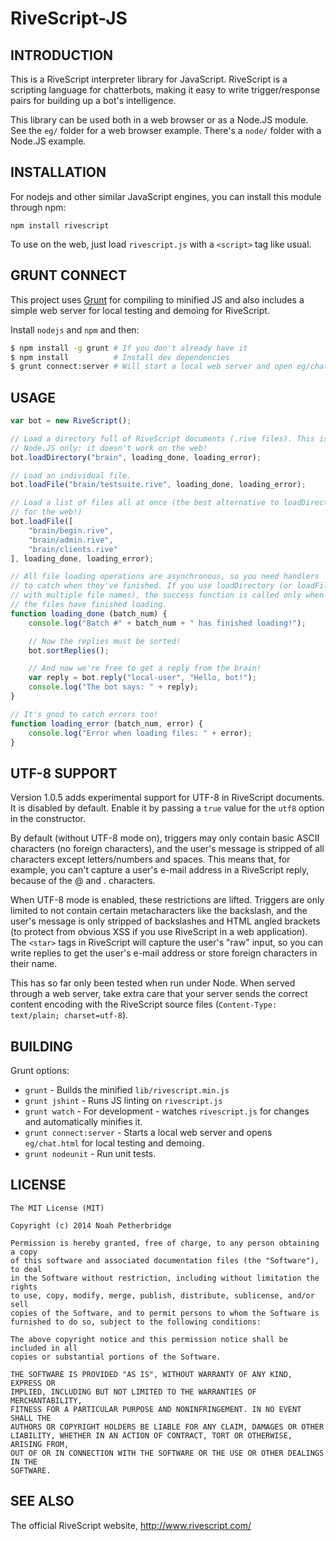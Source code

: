 # RiveScript-JS

## INTRODUCTION

This is a RiveScript interpreter library for JavaScript. RiveScript is a
scripting language for chatterbots, making it easy to write trigger/response
pairs for building up a bot's intelligence.

This library can be used both in a web browser or as a Node.JS module.
See the `eg/` folder for a web browser example. There's a `node/` folder with
a Node.JS example.

## INSTALLATION

For nodejs and other similar JavaScript engines, you can install this module
through npm:

`npm install rivescript`

To use on the web, just load `rivescript.js` with a `<script>` tag like usual.

## GRUNT CONNECT

This project uses [Grunt](http://gruntjs.com) for compiling to minified JS and
also includes a simple web server for local testing and demoing for RiveScript.

Install `nodejs` and `npm` and then:

```bash
$ npm install -g grunt # If you don't already have it
$ npm install          # Install dev dependencies
$ grunt connect:server # Will start a local web server and open eg/chat.html
```

## USAGE

```javascript
var bot = new RiveScript();

// Load a directory full of RiveScript documents (.rive files). This is for
// Node.JS only: it doesn't work on the web!
bot.loadDirectory("brain", loading_done, loading_error);

// Load an individual file.
bot.loadFile("brain/testsuite.rive", loading_done, loading_error);

// Load a list of files all at once (the best alternative to loadDirectory
// for the web!)
bot.loadFile([
	"brain/begin.rive",
	"brain/admin.rive",
	"brain/clients.rive"
], loading_done, loading_error);

// All file loading operations are asynchronous, so you need handlers
// to catch when they've finished. If you use loadDirectory (or loadFile
// with multiple file names), the success function is called only when ALL
// the files have finished loading.
function loading_done (batch_num) {
	console.log("Batch #" + batch_num + " has finished loading!");

	// Now the replies must be sorted!
	bot.sortReplies();

	// And now we're free to get a reply from the brain!
	var reply = bot.reply("local-user", "Hello, bot!");
	console.log("The bot says: " + reply);
}

// It's good to catch errors too!
function loading_error (batch_num, error) {
	console.log("Error when loading files: " + error);
}
```

## UTF-8 SUPPORT

Version 1.0.5 adds experimental support for UTF-8 in RiveScript documents.
It is disabled by default. Enable it by passing a `true` value for the `utf8`
option in the constructor.

By default (without UTF-8 mode on), triggers may only contain basic ASCII
characters (no foreign characters), and the user's message is stripped of all
characters except letters/numbers and spaces. This means that, for example,
you can't capture a user's e-mail address in a RiveScript reply, because of the
@ and . characters.

When UTF-8 mode is enabled, these restrictions are lifted. Triggers are only
limited to not contain certain metacharacters like the backslash, and the user's
message is only stripped of backslashes and HTML angled brackets (to protect
from obvious XSS if you use RiveScript in a web application). The `<star>` tags
in RiveScript will capture the user's "raw" input, so you can write replies to
get the user's e-mail address or store foreign characters in their name.

This has so far only been tested when run under Node. When served through a
web server, take extra care that your server sends the correct content encoding
with the RiveScript source files (`Content-Type: text/plain; charset=utf-8`).

## BUILDING

Grunt options:

* `grunt` - Builds the minified `lib/rivescript.min.js`
* `grunt jshint` - Runs JS linting on `rivescript.js`
* `grunt watch` - For development - watches `rivescript.js` for changes and
  automatically minifies it.
* `grunt connect:server` - Starts a local web server and opens `eg/chat.html`
  for local testing and demoing.
* `grunt nodeunit` - Run unit tests.

## LICENSE

```
The MIT License (MIT)

Copyright (c) 2014 Noah Petherbridge

Permission is hereby granted, free of charge, to any person obtaining a copy
of this software and associated documentation files (the "Software"), to deal
in the Software without restriction, including without limitation the rights
to use, copy, modify, merge, publish, distribute, sublicense, and/or sell
copies of the Software, and to permit persons to whom the Software is
furnished to do so, subject to the following conditions:

The above copyright notice and this permission notice shall be included in all
copies or substantial portions of the Software.

THE SOFTWARE IS PROVIDED "AS IS", WITHOUT WARRANTY OF ANY KIND, EXPRESS OR
IMPLIED, INCLUDING BUT NOT LIMITED TO THE WARRANTIES OF MERCHANTABILITY,
FITNESS FOR A PARTICULAR PURPOSE AND NONINFRINGEMENT. IN NO EVENT SHALL THE
AUTHORS OR COPYRIGHT HOLDERS BE LIABLE FOR ANY CLAIM, DAMAGES OR OTHER
LIABILITY, WHETHER IN AN ACTION OF CONTRACT, TORT OR OTHERWISE, ARISING FROM,
OUT OF OR IN CONNECTION WITH THE SOFTWARE OR THE USE OR OTHER DEALINGS IN THE
SOFTWARE.
```

## SEE ALSO

The official RiveScript website, http://www.rivescript.com/

